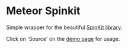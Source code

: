 # Meteor Spinkit
Simple wrapper for the beautiful [SpinKit library](https://github.com/tobiasahlin/SpinKit).

Click on 'Source' on the [demo page](http://tobiasahlin.com/spinkit/) for usage.
